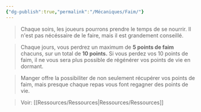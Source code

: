 ```yaml
---
{"dg-publish":true,"permalink":"/Mécaniques/Faim/"}
---
```



> Chaque soirs, les joueurs pourrons prendre le temps de se nourrir. Il n'est pas nécéssaire de le faire, mais il est grandement conseillé. 

> Chaque jours, vous perdrez un maximum de **5 points de faim** chacuns, sur un total de **10 points.**
> Si vous perdez vos 10 points de faim, il ne vous sera plus possible de régénérer vos points de vie en dormant.

> Manger offre la possibiliter de non seulement récupérer vos points de faim, mais presque chaque repas vous font regagner des points de vie.

> Voir: [[Ressources/Ressources\|Ressources/Ressources]]


